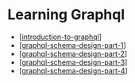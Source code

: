 # Learning Graphql

- [[introduction-to-graphql]]
- [[graphql-schema-design-part-1]]
- [[graphql-schema-design-part-2]]
- [[graphql-schema-design-part-3]]
- [[graphql-schema-design-part-4]]

[//begin]: # "Autogenerated link references for markdown compatibility"
[introduction-to-graphql]: introduction-to-graphql "introduction-to-graphql"
[graphql-schema-design-part-1]: graphql-schema-design-part-1 "graphql-schema-design-part-1"
[graphql-schema-design-part-2]: graphql-schema-design-part-2 "graphql-schema-design-part-2"
[graphql-schema-design-part-3]: graphql-schema-design-part-3 "graphql-schema-design-part-3"
[graphql-schema-design-part-4]: graphql-schema-design-part-4 "graphql-schema-design-part-4"
[//end]: # "Autogenerated link references"
